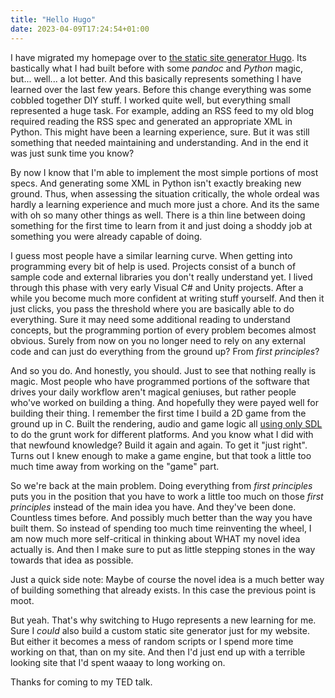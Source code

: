 ```yaml
---
title: "Hello Hugo"
date: 2023-04-09T17:24:54+01:00
---
```


I have migrated my homepage over to [the static site generator
Hugo](https://gohugo.io). Its bastically what I had built before with some
_pandoc_ and _Python_ magic, but... well... a lot better. And this basically
represents something I have learned over the last few years. Before this change
everything was some cobbled together DIY stuff. I worked quite well, but everything
small represented a huge task. For example, adding an RSS feed to my old blog
required reading the RSS spec and generated an appropriate XML in Python.
This might have been a learning experience, sure. But it was still something that
needed maintaining and understanding. And in the end it was just sunk time you know?

By now I know that I'm able to implement the most simple portions of most specs. And
generating some XML in Python isn't exactly breaking new ground. Thus, when assessing
the situation critically, the whole ordeal was hardly a learning experience and much more
just a chore. And its the same with oh so many other things as well. There is a thin line
between doing something for the first time to learn from it and just doing a shoddy job
at something you were already capable of doing.

I guess most people have a similar learning curve. When getting into programming
every bit of help is used. Projects consist of a bunch of sample code and external
libraries you don't really understand yet. I lived through this phase with very early
Visual C# and Unity projects. After a while you become much more confident at writing
stuff yourself. And then it just clicks, you pass the threshold where you are basically
able to do everything. Sure it may need some additional reading to understand concepts, but the
programming portion of every problem becomes almost obvious. Surely from now on you
no longer need to rely on any external code and can just do everything from the ground up?
From _first principles_?

And so you do. And honestly, you should. Just to see that nothing really is magic.
Most people who have programmed portions of the software that drives your daily workflow
aren't magical geniuses, but rather people who've worked on building a thing. And hopefully
they were payed well for building their thing. I remember the first time I build a 2D game from
the ground up in C. Built the rendering, audio and game logic all
[using only SDL](https://www.libsdl.org/) to do the grunt work for different platforms. And you
know what I did with that newfound knowledge? Build it again and again. To get it "just right".
Turns out I knew enough to make a game engine, but that took a little too much time away from
working on the "game" part.

So we're back at the main problem. Doing everything from _first principles_ puts you in
the position that you have to work a little too much on those _first principles_ instead of
the main idea you have. And they've been done. Countless times before. And possibly much
better than the way you have built them. So instead of spending too much time reinventing
the wheel, I am now much more self-critical in thinking about WHAT my novel idea actually
is. And then I make sure to put as little stepping stones in the way towards that
idea as possible.

Just a quick side note: Maybe of course the novel idea is a much better way of building
something that already exists. In this case the previous point is moot.

But yeah. That's why switching to Hugo represents a new learning for me. Sure I _could_
also build a custom static site generator just for my website. But either it becomes
a mess of random scripts or I spend more time working on that, than on my site. And then
I'd just end up with a terrible looking site that I'd spent waaay to long working on.

Thanks for coming to my TED talk.

